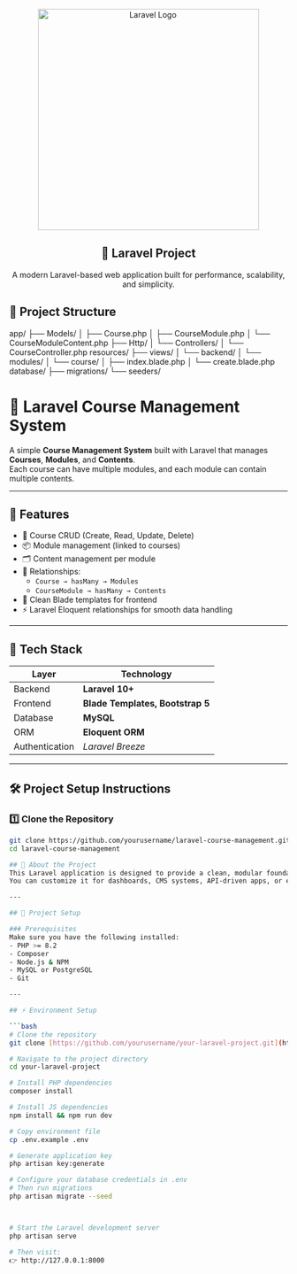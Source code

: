 <p align="center">
  <a href="https://laravel.com" target="_blank">
    <img src="https://raw.githubusercontent.com/laravel/art/master/logo-lockup/5%20SVG/2%20CMYK/1%20Full%20Color/laravel-logolockup-cmyk-red.svg" width="400" alt="Laravel Logo">
  </a>
</p>

<h2 align="center">🚀 Laravel Project</h2>

<p align="center">
  A modern Laravel-based web application built for performance, scalability, and simplicity.
</p>


📂 Project Structure
---

app/
 ├── Models/
 │   ├── Course.php
 │   ├── CourseModule.php
 │   └── CourseModuleContent.php
 ├── Http/
 │   └── Controllers/
 │       └── CourseController.php
resources/
 ├── views/
 │   └── backend/
 │       └── modules/
 │           └── course/
 │               ├── index.blade.php
 │               └── create.blade.php
database/
 ├── migrations/
 └── seeders/


# 📘 Laravel Course Management System

A simple **Course Management System** built with Laravel that manages **Courses**, **Modules**, and **Contents**.  
Each course can have multiple modules, and each module can contain multiple contents.

---

## 🚀 Features

- 🧩 Course CRUD (Create, Read, Update, Delete)
- 📦 Module management (linked to courses)
- 🗂️ Content management per module
- 🔁 Relationships:
  - `Course → hasMany → Modules`
  - `CourseModule → hasMany → Contents`
- 🧱 Clean Blade templates for frontend
- ⚡ Laravel Eloquent relationships for smooth data handling

---

## 🧩 Tech Stack

| Layer | Technology |
|--------|-------------|
| Backend | **Laravel 10+** |
| Frontend | **Blade Templates, Bootstrap 5** |
| Database | **MySQL** |
| ORM | **Eloquent ORM** |
| Authentication | *Laravel Breeze* |

---

## 🛠️ Project Setup Instructions

### 1️⃣ Clone the Repository

```bash
git clone https://github.com/yourusername/laravel-course-management.git
cd laravel-course-management

## 🧩 About the Project
This Laravel application is designed to provide a clean, modular foundation for building dynamic web platforms.  
You can customize it for dashboards, CMS systems, API-driven apps, or e-commerce solutions.

---

## 🧭 Project Setup

### Prerequisites
Make sure you have the following installed:
- PHP >= 8.2  
- Composer  
- Node.js & NPM  
- MySQL or PostgreSQL  
- Git

---

## ⚡ Environment Setup

```bash
# Clone the repository
git clone [https://github.com/yourusername/your-laravel-project.git](https://github.com/3725fahmid/Courses_task.git)

# Navigate to the project directory
cd your-laravel-project

# Install PHP dependencies
composer install

# Install JS dependencies
npm install && npm run dev

# Copy environment file
cp .env.example .env

# Generate application key
php artisan key:generate

# Configure your database credentials in .env
# Then run migrations
php artisan migrate --seed



# Start the Laravel development server
php artisan serve

# Then visit:
👉 http://127.0.0.1:8000